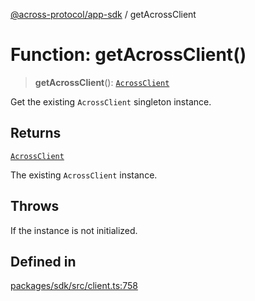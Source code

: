 [@across-protocol/app-sdk](../README.md) / getAcrossClient

# Function: getAcrossClient()

> **getAcrossClient**(): [`AcrossClient`](../classes/AcrossClient.md)

Get the existing `AcrossClient` singleton instance.

## Returns

[`AcrossClient`](../classes/AcrossClient.md)

The existing `AcrossClient` instance.

## Throws

If the instance is not initialized.

## Defined in

[packages/sdk/src/client.ts:758](https://github.com/across-protocol/toolkit/blob/d027d7c23e7230b7b5f439570f9efd60c1d715ce/packages/sdk/src/client.ts#L758)
